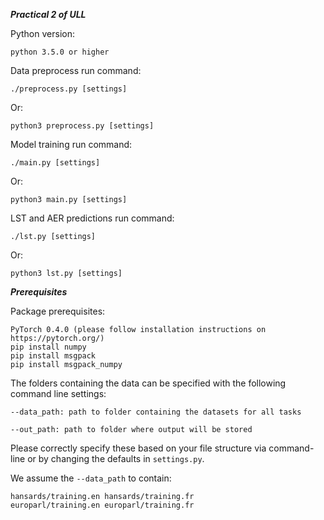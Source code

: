 ***Practical 2 of ULL***

Python version:
```
python 3.5.0 or higher
```

Data preprocess run command:
```
./preprocess.py [settings]
```
Or:
```
python3 preprocess.py [settings]
```

Model training run command:
```
./main.py [settings]
```
Or:
```
python3 main.py [settings]
```

LST and AER predictions run command:
```
./lst.py [settings]
```
Or:
```
python3 lst.py [settings]
```


***Prerequisites***

Package prerequisites:

```
PyTorch 0.4.0 (please follow installation instructions on https://pytorch.org/)
pip install numpy
pip install msgpack
pip install msgpack_numpy
```

The folders containing the data can be specified with the following command line settings:
```
--data_path: path to folder containing the datasets for all tasks

--out_path: path to folder where output will be stored
```
Please correctly specify these based on your file structure via command-line or by changing the defaults in ```settings.py```.

We assume the `--data_path` to contain:
```
hansards/training.en hansards/training.fr
europarl/training.en europarl/training.fr
```
